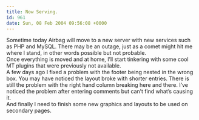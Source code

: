 ```yaml
---
title: Now Serving.
id: 961
date: Sun, 08 Feb 2004 09:56:08 +0000
---
```


Sometime today Airbag will move to a new server with new services such as PHP and MySQL. There may be an outage, just as a comet might hit me where I stand, in other words possible but not probable.  
 Once everything is moved and at home, I’ll start tinkering with some cool MT plugins that were previously not available.  
 A few days ago I fixed a problem with the footer being nested in the wrong box. You may have noticed the layout broke with shorter entries. There is still the problem with the right hand column breaking here and there. I’ve noticed the problem after entering comments but can’t find what’s causing it.  
 And finally I need to finish some new graphics and layouts to be used on secondary pages.


